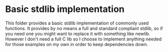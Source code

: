 # Basic stdlib implementation

This folder provides a basic stdlib implementation of commonly used functions. It provides by no means a full and standard compliant
stdlib, so if you need one you might want to replace it with something like newlib. However I don't need a full C lib so I choose to
implement anything needed for those examples on my own in order to keep dependencies down.